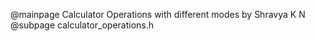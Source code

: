@mainpage Calculator Operations with different modes by Shravya K N 
@subpage calculator_operations.h
